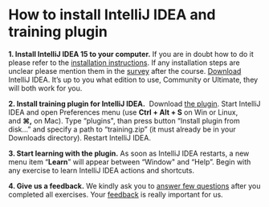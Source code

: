 # How to install IntelliJ IDEA and training plugin

**1. Install IntelliJ IDEA 15 to your computer.** If you are in doubt how to do it please refer to the [installation instructions](https://www.jetbrains.com/idea/help/installing-and-launching.html). If any installation steps are unclear please mention them in the [survey](http://www.surveygizmo.com/s3/2471422/bb8318c8c870) after the course.
[Download](https://www.jetbrains.com/idea/download/) IntelliJ IDEA. It’s up to you what edition to use, Community or Ultimate, they will both work for you.

**2. Install training plugin for IntelliJ IDEA.**  Download [the plugin](https://github.com/karashevich/training/raw/master/training.zip). Start IntelliJ IDEA and open Preferences menu (use **Ctrl + Alt + S** on Win or Linux, and **⌘,** on Mac). Type “plugins", than press button “Install plugin from disk…” and specify a path to “training.zip” (it must already be in your Downloads directory). Restart IntelliJ IDEA.

**3. Start learning with the plugin.** As soon as IntelliJ IDEA restarts, a new menu item “**Learn**” will appear between “Window" and “Help”. Begin with any exercise to learn IntelliJ IDEA actions and shortcuts.

**4. Give us a feedback.** We kindly ask you to [answer few questions](http://www.surveygizmo.com/s3/2471422/bb8318c8c870) after you completed all exercises. Your [feedback](http://www.surveygizmo.com/s3/2471422/bb8318c8c870) is really important for us.
